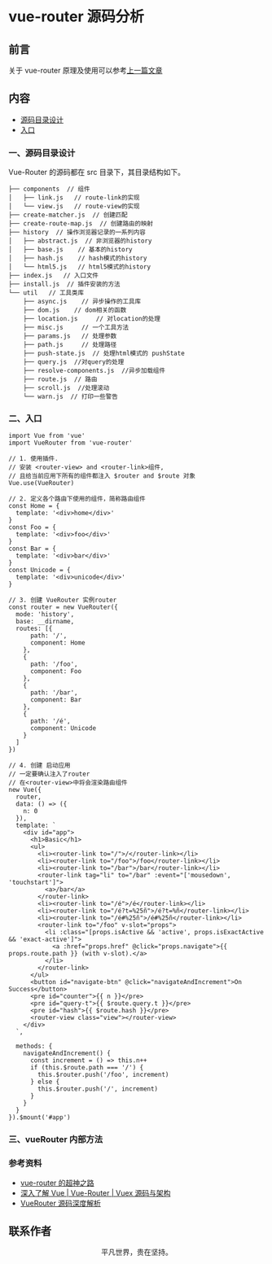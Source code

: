 # vue-router 源码分析

## 前言

关于 vue-router 原理及使用可以参考[上一篇文章](https://km.xiaowuzi.info/js/vue-router.html)

## 内容

- [源码目录设计](#一、源码目录设计)
- [入口]()

### 一、源码目录设计

Vue-Router 的源码都在 src 目录下，其目录结构如下。

```
├── components  // 组件
│   ├── link.js   // route-link的实现
│   └── view.js   // route-view的实现
├── create-matcher.js  // 创建匹配
├── create-route-map.js  // 创建路由的映射
├── history  // 操作浏览器记录的一系列内容
│   ├── abstract.js  // 非浏览器的history
│   ├── base.js    // 基本的history
│   ├── hash.js    // hash模式的history
│   └── html5.js   // html5模式的history
├── index.js   // 入口文件
├── install.js  // 插件安装的方法
└── util   // 工具类库
    ├── async.js    // 异步操作的工具库
    ├── dom.js    // dom相关的函数
    ├── location.js     // 对location的处理
    ├── misc.js     // 一个工具方法
    ├── params.js   // 处理参数
    ├── path.js     // 处理路径
    ├── push-state.js  // 处理html模式的 pushState
    ├── query.js  //对query的处理
    ├── resolve-components.js  //异步加载组件
    ├── route.js  // 路由
    ├── scroll.js  //处理滚动
    └── warn.js  // 打印一些警告
```

### 二、入口

```
import Vue from 'vue'
import VueRouter from 'vue-router'

// 1. 使用插件.
// 安装 <router-view> and <router-link>组件,
// 且给当前应用下所有的组件都注入 $router and $route 对象
Vue.use(VueRouter)

// 2. 定义各个路由下使用的组件，简称路由组件
const Home = {
  template: '<div>home</div>'
}
const Foo = {
  template: '<div>foo</div>'
}
const Bar = {
  template: '<div>bar</div>'
}
const Unicode = {
  template: '<div>unicode</div>'
}

// 3. 创建 VueRouter 实例router
const router = new VueRouter({
  mode: 'history',
  base: __dirname,
  routes: [{
      path: '/',
      component: Home
    },
    {
      path: '/foo',
      component: Foo
    },
    {
      path: '/bar',
      component: Bar
    },
    {
      path: '/é',
      component: Unicode
    }
  ]
})

// 4. 创建 启动应用
// 一定要确认注入了router
// 在<router-view>中将会渲染路由组件
new Vue({
  router,
  data: () => ({
    n: 0
  }),
  template: `
    <div id="app">
      <h1>Basic</h1>
      <ul>
        <li><router-link to="/">/</router-link></li>
        <li><router-link to="/foo">/foo</router-link></li>
        <li><router-link to="/bar">/bar</router-link></li>
        <router-link tag="li" to="/bar" :event="['mousedown', 'touchstart']">
          <a>/bar</a>
        </router-link>
        <li><router-link to="/é">/é</router-link></li>
        <li><router-link to="/é?t=%25ñ">/é?t=%ñ</router-link></li>
        <li><router-link to="/é#%25ñ">/é#%25ñ</router-link></li>
        <router-link to="/foo" v-slot="props">
          <li :class="[props.isActive && 'active', props.isExactActive && 'exact-active']">
            <a :href="props.href" @click="props.navigate">{{ props.route.path }} (with v-slot).</a>
          </li>
        </router-link>
      </ul>
      <button id="navigate-btn" @click="navigateAndIncrement">On Success</button>
      <pre id="counter">{{ n }}</pre>
      <pre id="query-t">{{ $route.query.t }}</pre>
      <pre id="hash">{{ $route.hash }}</pre>
      <router-view class="view"></router-view>
    </div>
  `,

  methods: {
    navigateAndIncrement() {
      const increment = () => this.n++
      if (this.$route.path === '/') {
        this.$router.push('/foo', increment)
      } else {
        this.$router.push('/', increment)
      }
    }
  }
}).$mount('#app')
```

### 三、vueRouter 内部方法

### 参考资料

- [vue-router 的超神之路](https://mp.weixin.qq.com/s/a5yAusm9dCryQ61xZOCjnA)
- [深入了解 Vue | Vue-Router | Vuex 源码与架构](https://github.com/biaochenxuying/vue-family-mindmap)
- [VueRouter 源码深度解析](https://juejin.im/post/5b5697675188251b11097464)

## 联系作者

<div align="center">
    <p>
        平凡世界，贵在坚持。
    </p>
    <img :src="$withBase('/about/contact.png')" />
</div>
